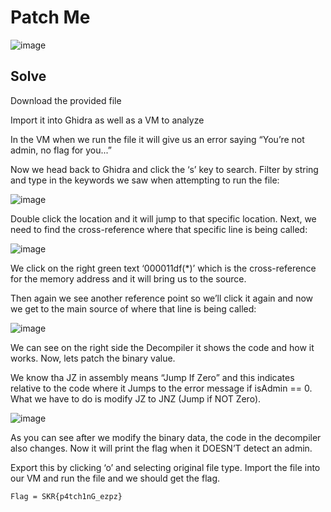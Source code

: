# Patch Me 
![image](https://github.com/user-attachments/assets/5bb8f41a-7a36-4ba6-b993-c572525b6645)

## Solve
Download the provided file 

Import it into Ghidra as well as a VM to analyze 

In the VM when we run the file it will give us an error saying “You’re not admin, no flag for you...” 

Now we head back to Ghidra and click the ‘s’ key to search. Filter by string and type in the keywords we saw when attempting to run the file: 

![image](https://github.com/user-attachments/assets/137eb718-bb38-4c91-9179-05f8da26454d)

Double click the location and it will jump to that specific location. Next, we need to find the cross-reference where that specific line is being called: 

![image](https://github.com/user-attachments/assets/b8c3a938-6685-43af-906a-01bd8d99705e)

We click on the right green text ‘000011df(*)’ which is the cross-reference for the memory address and it will bring us to the source. 

Then again we see another reference point so we’ll click it again and now we get to the main source of where that line is being called: 

![image](https://github.com/user-attachments/assets/a16a048b-7d33-4a09-9c6e-9d9c179bc5ba)

We can see on the right side the Decompiler it shows the code and how it works. Now, lets patch the binary value. 

We know tha JZ in assembly means “Jump If Zero” and this indicates relative to the code where it Jumps to the error message if isAdmin == 0. What we have to do is modify JZ to JNZ (Jump if NOT Zero). 

![image](https://github.com/user-attachments/assets/5230f990-aebb-4721-b94f-cf7d7867b0f9)

As you can see after we modify the binary data, the code in the decompiler also changes. Now it will print the flag when it DOESN’T detect an admin. 

Export this by clicking ‘o’ and selecting original file type. Import the file into our VM and run the file and we should get the flag. 
```
Flag = SKR{p4tch1nG_ezpz}
```
